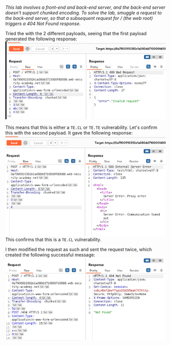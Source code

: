 *This lab involves a front-end and back-end server, and the back-end server doesn't support chunked encoding.
To solve the lab, smuggle a request to the back-end server, so that a subsequent request for / (the web root) triggers a 404 Not Found response.*

Tried the [](../../courses/bscp/notes/advanced-topics/HTTP%20Request%20Smuggling.md#HTTP%20Request%20Smuggling%20Methodology) with the 2 different payloads, seeing that the first payload generated the following response: 
![Screenshot 2024-06-13 at 6.18.59 PM](images/Screenshot%202024-06-13%20at%206.18.59%20PM.png)

This means that this is either a `TE.CL` or `TE.TE` vulnerability. Let's confirm this with the second payload. 
It gave the following response: 
![Screenshot 2024-06-13 at 6.19.59 PM](images/Screenshot%202024-06-13%20at%206.19.59%20PM.png)
This confirms that this is a `TE.CL` vulnerability. 

I then modified the request as such and sent the request twice, which created the following successful message:
![Screenshot 2024-06-13 at 6.53.04 PM](images/Screenshot%202024-06-13%20at%206.53.04%20PM.png)
